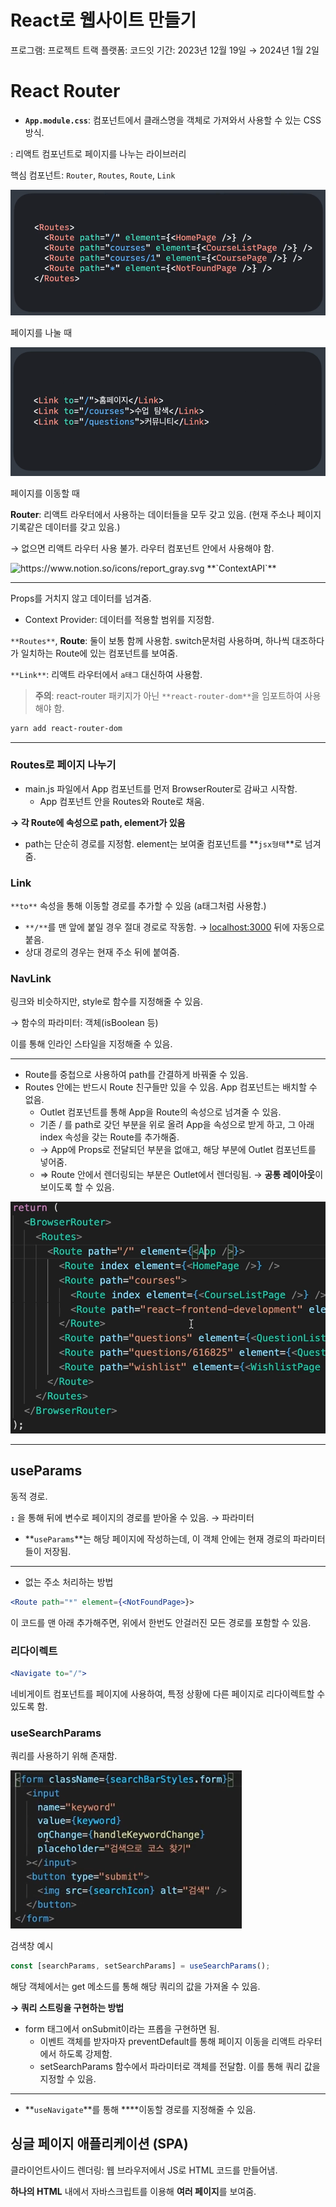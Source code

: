 # React로 웹사이트 만들기

프로그램: 프로젝트 트랙
플랫폼: 코드잇
기간: 2023년 12월 19일 → 2024년 1월 2일

# React Router

- **`App.module.css`**: 컴포넌트에서 클래스명을 객체로 가져와서 사용할 수 있는 CSS 방식.

: 리액트 컴포넌트로 페이지를 나누는 라이브러리

핵심 컴포넌트: `Router`, `Routes`, `Route`, `Link`

![페이지를 나눌 때](assets/Untitled.png)

페이지를 나눌 때

![페이지를 이동할 때](assets/Untitled%201.png)

페이지를 이동할 때

**Router**: 리액트 라우터에서 사용하는 데이터들을 모두 갖고 있음. (현재 주소나 페이지 기록같은 데이터를 갖고 있음.)

→ 없으면 리액트 라우터 사용 불가. 라우터 컴포넌트 안에서 사용해야 함.

<aside>
<img src="https://www.notion.so/icons/report_gray.svg" alt="https://www.notion.so/icons/report_gray.svg" width="40px" /> **`ContextAPI`**

---

Props를 거치지 않고 데이터를 넘겨줌.

- Context Provider: 데이터를 적용할 범위를 지정함.
</aside>

`**Routes**`, **Route**: 둘이 보통 함께 사용함. switch문처럼 사용하며, 하나씩 대조하다가 일치하는 Route에 있는 컴포넌트를 보여줌.

`**Link**`: 리액트 라우터에서 `a태그` 대신하여 사용함.

> **주의**: react-router 패키지가 아닌 `**react-router-dom**`을 임포트하여 사용해야 함.

```bash
yarn add react-router-dom
```

---

### Routes로 페이지 나누기

- main.js 파일에서 App 컴포넌트를 먼저 BrowserRouter로 감싸고 시작함.
  - App 컴포넌트 안을 Routes와 Route로 채움.

**→ 각 Route에 속성으로 path, element가 있음**

- path는 단순히 경로를 지정함. element는 보여줄 컴포넌트를 **`jsx형태`**로 넘겨줌.

### Link

`**to**` 속성을 통해 이동할 경로를 추가할 수 있음 (a태그처럼 사용함.)

- `**/**`를 맨 앞에 붙일 경우 절대 경로로 작동함. → [localhost:3000](http://localhost:3000) 뒤에 자동으로 붙음.
- 상대 경로의 경우는 현재 주소 뒤에 붙여줌.

### NavLink

링크와 비슷하지만, style로 함수를 지정해줄 수 있음.

→ 함수의 파라미터: 객체(isBoolean 등)

이를 통해 인라인 스타일을 지정해줄 수 있음.

---

- Route를 중첩으로 사용하여 path를 간결하게 바꿔줄 수 있음.
- Routes 안에는 반드시 Route 친구들만 있을 수 있음. App 컴포넌트는 배치할 수 없음.
  - Outlet 컴포넌트를 통해 App을 Route의 속성으로 넘겨줄 수 있음.
  - 기존 / 를 path로 갖던 부분을 위로 올려 App을 속성으로 받게 하고, 그 아래 index 속성을 갖는 Route를 추가해줌.
  - → App에 Props로 전달되던 부분을 없애고, 해당 부분에 Outlet 컴포넌트를 넣어줌.
  - ⇒ Route 안에서 렌더링되는 부분은 Outlet에서 렌더링됨. → **공통 레이아웃**이 보이도록 할 수 있음.

![Untitled](assets/Untitled%202.png)

---

## useParams

동적 경로.

**`:`** 을 통해 뒤에 변수로 페이지의 경로를 받아올 수 있음. → 파라미터

- **`useParams`**는 해당 페이지에 작성하는데, 이 객체 안에는 현재 경로의 파라미터들이 저장됨.

---

- 없는 주소 처리하는 방법

```jsx
<Route path="*" element={<NotFoundPage>}>
```

이 코드를 맨 아래 추가해주면, 위에서 한번도 안걸러진 모든 경로를 포함할 수 있음.

### 리다이렉트

```jsx
<Navigate to="/">
```

네비게이트 컴포넌트를 페이지에 사용하여, 특정 상황에 다른 페이지로 리다이렉트할 수 있도록 함.

### useSearchParams

쿼리를 사용하기 위해 존재함.

![검색창 예시](assets/Untitled%203.png)

검색창 예시

```jsx
const [searchParams, setSearchParams] = useSearchParams();
```

해당 객체에서는 get 메소드를 통해 해당 쿼리의 값을 가져올 수 있음.

**→ 쿼리 스트링을 구현하는 방법**

- form 태그에서 onSubmit이라는 프롭을 구현하면 됨.
  - 이벤트 객체를 받자마자 preventDefault를 통해 페이지 이동을 리액트 라우터에서 하도록 강제함.
  - setSearchParams 함수에서 파라미터로 객체를 전달함. 이를 통해 쿼리 값을 지정할 수 있음.

---

- **`useNavigate`**를 통해 \*\*\*\*이동할 경로를 지정해줄 수 있음.

## 싱글 페이지 애플리케이션 (SPA)

클라이언트사이드 렌더링: 웹 브라우저에서 JS로 HTML 코드를 만들어냄.

**하나의 HTML** 내에서 자바스크립트를 이용해 **여러 페이지**를 보여줌.
